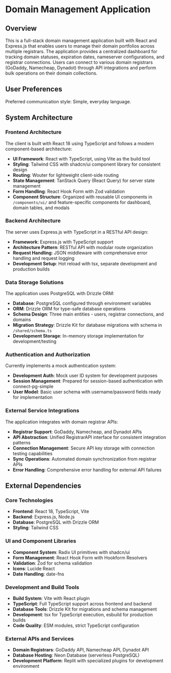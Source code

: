 # Domain Management Application

## Overview

This is a full-stack domain management application built with React and Express.js that enables users to manage their domain portfolios across multiple registrars. The application provides a centralized dashboard for tracking domain statuses, expiration dates, nameserver configurations, and registrar connections. Users can connect to various domain registrars (GoDaddy, Namecheap, Dynadot) through API integrations and perform bulk operations on their domain collections.

## User Preferences

Preferred communication style: Simple, everyday language.

## System Architecture

### Frontend Architecture
The client is built with React 18 using TypeScript and follows a modern component-based architecture:

- **UI Framework**: React with TypeScript, using Vite as the build tool
- **Styling**: Tailwind CSS with shadcn/ui component library for consistent design
- **Routing**: Wouter for lightweight client-side routing
- **State Management**: TanStack Query (React Query) for server state management
- **Form Handling**: React Hook Form with Zod validation
- **Component Structure**: Organized with reusable UI components in `/components/ui/` and feature-specific components for dashboard, domain tables, and modals

### Backend Architecture
The server uses Express.js with TypeScript in a RESTful API design:

- **Framework**: Express.js with TypeScript support
- **Architecture Pattern**: RESTful API with modular route organization
- **Request Handling**: JSON middleware with comprehensive error handling and request logging
- **Development Setup**: Hot reload with tsx, separate development and production builds

### Data Storage Solutions
The application uses PostgreSQL with Drizzle ORM:

- **Database**: PostgreSQL configured through environment variables
- **ORM**: Drizzle ORM for type-safe database operations
- **Schema Design**: Three main entities - users, registrar connections, and domains
- **Migration Strategy**: Drizzle Kit for database migrations with schema in `/shared/schema.ts`
- **Development Storage**: In-memory storage implementation for development/testing

### Authentication and Authorization
Currently implements a mock authentication system:

- **Development Auth**: Mock user ID system for development purposes
- **Session Management**: Prepared for session-based authentication with connect-pg-simple
- **User Model**: Basic user schema with username/password fields ready for implementation

### External Service Integrations
The application integrates with domain registrar APIs:

- **Registrar Support**: GoDaddy, Namecheap, and Dynadot APIs
- **API Abstraction**: Unified RegistrarAPI interface for consistent integration patterns
- **Connection Management**: Secure API key storage with connection testing capabilities
- **Sync Operations**: Automated domain synchronization from registrar APIs
- **Error Handling**: Comprehensive error handling for external API failures

## External Dependencies

### Core Technologies
- **Frontend**: React 18, TypeScript, Vite
- **Backend**: Express.js, Node.js
- **Database**: PostgreSQL with Drizzle ORM
- **Styling**: Tailwind CSS

### UI and Component Libraries
- **Component System**: Radix UI primitives with shadcn/ui
- **Form Management**: React Hook Form with Hookform Resolvers
- **Validation**: Zod for schema validation
- **Icons**: Lucide React
- **Date Handling**: date-fns

### Development and Build Tools
- **Build System**: Vite with React plugin
- **TypeScript**: Full TypeScript support across frontend and backend
- **Database Tools**: Drizzle Kit for migrations and schema management
- **Development**: tsx for TypeScript execution, esbuild for production builds
- **Code Quality**: ESM modules, strict TypeScript configuration

### External APIs and Services
- **Domain Registrars**: GoDaddy API, Namecheap API, Dynadot API
- **Database Hosting**: Neon Database (serverless PostgreSQL)
- **Development Platform**: Replit with specialized plugins for development environment